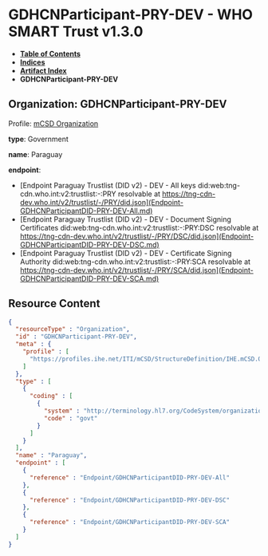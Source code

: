 # GDHCNParticipant-PRY-DEV - WHO SMART Trust v1.3.0

* [**Table of Contents**](toc.md)
* [**Indices**](indices.md)
* [**Artifact Index**](artifacts.md)
* **GDHCNParticipant-PRY-DEV**

## Organization: GDHCNParticipant-PRY-DEV

Profile: [mCSD Organization](https://profiles.ihe.net/ITI/mCSD/4.0.0/StructureDefinition-IHE.mCSD.Organization.html)

**type**: Government

**name**: Paraguay

**endpoint**: 

* [Endpoint Paraguay Trustlist (DID v2) - DEV - All keys did:web:tng-cdn.who.int:v2:trustlist:-:PRY resolvable at https://tng-cdn-dev.who.int/v2/trustlist/-/PRY/did.json](Endpoint-GDHCNParticipantDID-PRY-DEV-All.md)
* [Endpoint Paraguay Trustlist (DID v2) - DEV - Document Signing Certificates did:web:tng-cdn.who.int:v2:trustlist:-:PRY:DSC resolvable at https://tng-cdn-dev.who.int/v2/trustlist/-/PRY/DSC/did.json](Endpoint-GDHCNParticipantDID-PRY-DEV-DSC.md)
* [Endpoint Paraguay Trustlist (DID v2) - DEV - Certificate Signing Authority did:web:tng-cdn.who.int:v2:trustlist:-:PRY:SCA resolvable at https://tng-cdn-dev.who.int/v2/trustlist/-/PRY/SCA/did.json](Endpoint-GDHCNParticipantDID-PRY-DEV-SCA.md)



## Resource Content

```json
{
  "resourceType" : "Organization",
  "id" : "GDHCNParticipant-PRY-DEV",
  "meta" : {
    "profile" : [
      "https://profiles.ihe.net/ITI/mCSD/StructureDefinition/IHE.mCSD.Organization"
    ]
  },
  "type" : [
    {
      "coding" : [
        {
          "system" : "http://terminology.hl7.org/CodeSystem/organization-type",
          "code" : "govt"
        }
      ]
    }
  ],
  "name" : "Paraguay",
  "endpoint" : [
    {
      "reference" : "Endpoint/GDHCNParticipantDID-PRY-DEV-All"
    },
    {
      "reference" : "Endpoint/GDHCNParticipantDID-PRY-DEV-DSC"
    },
    {
      "reference" : "Endpoint/GDHCNParticipantDID-PRY-DEV-SCA"
    }
  ]
}

```

